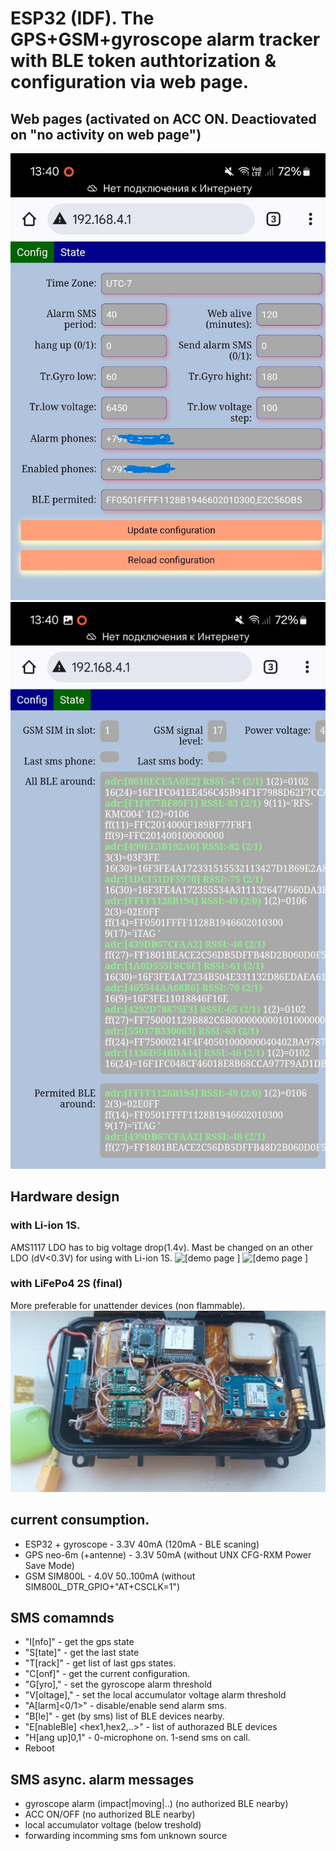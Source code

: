 # ESP32 (IDF). The GPS+GSM+gyroscope alarm tracker with BLE token authtorization & configuration via web page.

## Web pages (activated on ACC ON. Deactiovated on "no activity on web page")
![[photo]](./demo_images/wp1.jpg)
![[photo]](./demo_images/wp2.jpg)

## Hardware design
### with Li-ion 1S. 
AMS1117 LDO has to big voltage drop(1.4v). Mast be changed on an other LDO (dV<0.3V) for using with Li-ion 1S.
![[demo page ]](./demo_images/liion1s.png)
![[demo page ]](./demo_images/liion1s_view.jpg)
### with LiFePo4 2S (final)
More preferable for unattender devices (non flammable).
![[demo page ]](./demo_images/lifepo4_2s_view.jpg)

## current consumption.
* ESP32 + gyroscope - 3.3V 40mA (120mA - BLE scaning)
* GPS neo-6m (+antenne) - 3.3V 50mA (without UNX CFG-RXM Power Save Mode)
* GSM SIM800L - 4.0V 50..100mA (without SIM800L_DTR_GPIO+"AT+CSCLK=1") 

## SMS comamnds
* "I[nfo]" - get the gps state
* "S[tate]" - get the last state
* "T[rack]" - get list of last gps states.
* "C[onf]" - get the current configuration.
* "G[yro]<n>,<n>" - set the gyroscope alarm threshold
* "V[oltage]<n>,<n>" - set the local accumulator voltage alarm threshold
* "A[larm]<0/1>" - disable/enable send alarm sms.
* "B[le]" - get (by sms) list of BLE devices nearby.
* "E[nableBle] <hex1,hex2,..>" - list of authorazed BLE devices
* "H[ang up]0,1" - 0-microphone on. 1-send sms on call.
* Reboot

## SMS async. alarm messages 
* gyroscope alarm (impact|moving|..) (no authorized BLE nearby)
* ACC ON/OFF (no authorized BLE nearby)
* local accumulator voltage (below treshold)
* forwarding incomming sms fom unknown source
